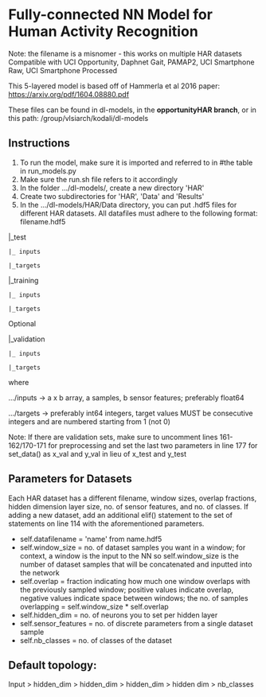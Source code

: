 # Fully-connected NN Model for Human Activity Recognition
Note: the filename is a misnomer - this works on multiple HAR datasets
Compatible with UCI Opportunity, Daphnet Gait, PAMAP2, UCI Smartphone Raw, UCI Smartphone Processed

This 5-layered model is based off of Hammerla et al 2016 paper: https://arxiv.org/pdf/1604.08880.pdf

These files can be found in dl-models, in the **opportunityHAR branch**, or in this path:
/group/vlsiarch/kodali/dl-models

## Instructions
1) To run the model, make sure it is imported and referred to in #the table in run_models.py
2) Make sure the run.sh file refers to it accordingly
3) In the folder .../dl-models/, create a new directory 'HAR'
4) Create two subdirectories for 'HAR', 'Data' and 'Results'
5) In the .../dl-models/HAR/Data directory, you can put .hdf5 files for different HAR datasets.
 All datafiles must adhere to the following format:
filename.hdf5

|_test
 
    |_ inputs
   
    |_targets 
   
|_training
 
    |_ inputs
   
    |_targets 
   
 Optional
 
|_validation
 
    |_ inputs
   
    |_targets 
   
 where
 
 .../inputs ->  a x b array, a samples, b sensor features; preferably float64 
 
 .../targets ->  preferably int64 integers, target values MUST be consecutive integers and are numbered starting from 1 (not 0)

Note: If there are validation sets, make sure to uncomment lines 161-162/170-171 for preprocessing and set the last two parameters in line 177 for set_data() as x_val and y_val in lieu of x_test and y_test

## Parameters for Datasets
Each HAR dataset has a different filename, window sizes, overlap fractions, hidden dimension layer size, no. of sensor features,  and no. of classes.
If adding a new dataset, add an additional elif() statement to the set of statements on line 114 with the aforementioned parameters.
* self.datafilename = 'name' from name.hdf5
* self.window_size = no. of dataset samples you want in a window;
  for context, a window is the input to the NN so self.window_size is the number of dataset samples that will be concatenated and inputted into the network
* self.overlap = fraction indicating how much one window overlaps with the previously sampled window;
  positive values indicate overlap, negative values indicate space between windows; the no. of samples overlapping = self.window_size * self.overlap
* self.hidden_dim = no. of neurons you to set per hidden layer
* self.sensor_features = no. of discrete parameters from a single dataset sample
* self.nb_classes = no. of classes of the dataset 

## Default topology:
Input > hidden_dim > hidden_dim > hidden_dim > hidden dim > nb_classes
